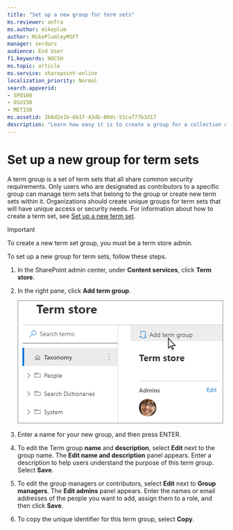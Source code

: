 ```yaml
---
title: "Set up a new group for term sets"
ms.reviewer: anfra
ms.author: mikeplum
author: MikePlumleyMSFT
manager: serdars
audience: End User
f1.keywords: NOCSH
ms.topic: article
ms.service: sharepoint-online
localization_priority: Normal
search.appverid:
- SPO160
- OSU150
- MET150
ms.assetid: 2b6d2e1b-6b1f-43db-80dc-51ca777b3d17
description: "Learn how easy it is to create a group for a collection of terms in a term set. When you make groups for term sets, you can specify a hierarchy of terms."
---
```


# Set up a new group for term sets

A term group is a set of term sets that all share common security requirements. Only users who are designated as contributors to a specific group can manage term sets that belong to the group or create new term sets within it. Organizations should create unique groups for term sets that will have unique access or security needs. For information about how to create a term set, see [Set up a new term set](set-up-new-term-set.md). 
  
> [!IMPORTANT]
>  To create a new term set group, you must be a term store admin. 
  
To set up a new group for term sets, follow these steps.
   
1. In the SharePoint admin center, under **Content services**, click **Term store**.
    
2. In the right pane, click **Add term group**.

    ![Screenshot of navigation pane in Term Store Management Tool, showing the New Group menu item](media/add-term-group.png)    

3. Enter a name for your new group, and then press ENTER.
    
4. To edit the Term group **name** and **description**, select **Edit** next to the group name. The **Edit name and description** panel appears. Enter a description to help users understand the purpose of this term group. Select **Save**. 
    
5. To edit the group managers or contributors, select **Edit** next to **Group managers**. The **Edit admins** panel appears. Enter the names or email addresses of the people you want to add, assign them to a role, and then click **Save**.
  
7. To copy the unique identifier for this term group, select **Copy**.
